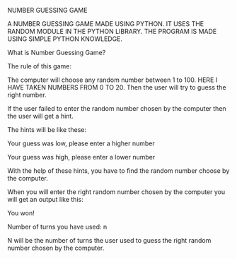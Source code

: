NUMBER GUESSING GAME

A NUMBER GUESSING GAME MADE USING PYTHON. IT USES THE RANDOM MODULE IN THE PYTHON LIBRARY. THE PROGRAM IS MADE USING SIMPLE PYTHON KNOWLEDGE.

What is Number Guessing Game?

The rule of this game:

The computer will choose any random number between 1 to 100. HERE I HAVE TAKEN NUMBERS FROM 0 TO 20. Then the user will try to guess the right number.

If the user failed to enter the random number chosen by the computer then the user will get a hint.

The hints will be like these:

Your guess was low, please enter a higher number

Your guess was high, please enter a lower number

With the help of these hints, you have to find the random number choose by the computer.

When you will enter the right random number chosen by the computer you will get an output like this:

You won!

Number of turns you have used: n

N will be the number of turns the user used to guess the right random number chosen by the computer.
